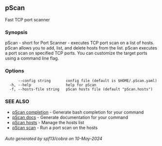 ## pScan

Fast TCP port scanner

### Synopsis

pScan - short for Port Scanner - executes TCP port scan
on a list of hosts.
pScan allows you to add, list, and delete hosts from the list.
pScan executes a port scan on specified TCP ports. You can customize the
target ports using a command line flag.

### Options

```
      --config string       config file (default is $HOME/.pScan.yaml)
  -h, --help                help for pScan
  -f, --hosts-file string   pScan hosts file (default "pScan.hosts")
```

### SEE ALSO

* [pScan completion](pScan_completion.md)	 - Generate bash completion for your command
* [pScan docs](pScan_docs.md)	 - Generate documentation for your command
* [pScan hosts](pScan_hosts.md)	 - Manage the hosts list
* [pScan scan](pScan_scan.md)	 - Run a port scan on the hosts

###### Auto generated by spf13/cobra on 10-May-2024
